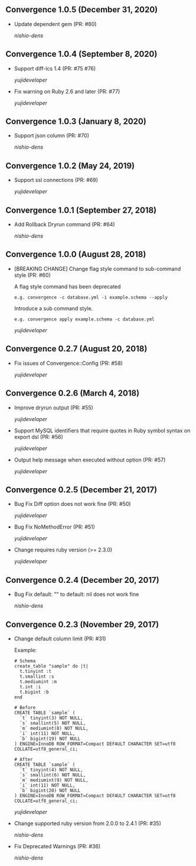 ## Convergence 1.0.5 (December 31, 2020) ##

* Update dependent gem (PR: #80)

  *nishio-dens*

## Convergence 1.0.4 (September 8, 2020) ##

* Support diff-lcs 1.4 (PR: #75 #76)

  *yujideveloper*

* Fix warning on Ruby 2.6 and later (PR: #77)

  *yujideveloper*

## Convergence 1.0.3 (January 8, 2020) ##

* Support json column (PR: #70)

  *nishio-dens*

## Convergence 1.0.2 (May 24, 2019) ##

* Support ssl connections (PR: #69)

  *yujideveloper*

## Convergence 1.0.1 (September 27, 2018) ##

* Add Rollback Dryrun command (PR: #64)

  *nishio-dens*

## Convergence 1.0.0 (August 28, 2018) ##

* [BREAKING CHANGE] Change flag style command to sub-command style (PR: #60)

  A flag style command has been deprecated

      e.g. convergence -c database.yml -i example.schema --apply

  Introduce a sub command style.

      e.g. convergence apply example.schema -c database.yml

  *yujideveloper*

## Convergence 0.2.7 (August 20, 2018) ##

* Fix issues of Convergence::Config (PR: #58)

  *yujideveloper*

## Convergence 0.2.6 (March 4, 2018) ##

* Improve dryrun output (PR: #55)

  *yujideveloper*

* Support MySQL identifiers that require quotes in Ruby symbol syntax on export dsl (PR: #56)

  *yujideveloper*

* Output help message when executed without option (PR: #57)

  *yujideveloper*

## Convergence 0.2.5 (December 21, 2017) ##

* Bug Fix Diff option does not work fine (PR: #50)

  *yujideveloper*

* Bug Fix NoMethodError (PR: #51)

  *yujideveloper*

* Change requires ruby version (>= 2.3.0)

  *yujideveloper*

## Convergence 0.2.4 (December 20, 2017) ##

* Bug Fix default: "" to default: nil does not work fine

  *nishio-dens*

## Convergence 0.2.3 (November 29, 2017) ##

* Change default column limit (PR: #31)

  Example:
      
      # Schema
      create_table "sample" do |t|
        t.tinyint :t
        t.smallint :s
        t.mediumint :m
        t.int :i
        t.bigint :b
      end

      # Before
      CREATE TABLE `sample` (
        `t` tinyint(3) NOT NULL,
        `s` smallint(5) NOT NULL,
        `m` mediumint(8) NOT NULL,
        `i` int(11) NOT NULL,
        `b` bigint(19) NOT NULL
      ) ENGINE=InnoDB ROW_FORMAT=Compact DEFAULT CHARACTER SET=utf8 COLLATE=utf8_general_ci;

      # After
      CREATE TABLE `sample` (
        `t` tinyint(4) NOT NULL,
        `s` smallint(6) NOT NULL,
        `m` mediumint(9) NOT NULL,
        `i` int(11) NOT NULL,
        `b` bigint(20) NOT NULL
      ) ENGINE=InnoDB ROW_FORMAT=Compact DEFAULT CHARACTER SET=utf8 COLLATE=utf8_general_ci;

  *yujideveloper*

* Change supported ruby version from 2.0.0 to 2.4.1 (PR: #35)

  *nishio-dens*

* Fix Deprecated Warnings (PR: #36)

  *nishio-dens*
